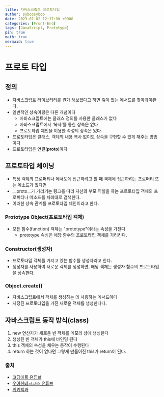 ```yaml
---
title: 자바스크립트 프로토타입
author: syboosyboo
date: 2023-07-02 12:17:00 +0900
categories: [Front-End]
tags: [JavaScript, Prototype]
pin: true
math: true
mermaid: true
---
```



# 프로토 타입

## 정의
- 자바스크립트 라이브러리를 뭔가 해보겠다고 하면 깊이 있는 메서드를 찾아봐야한다.
- 일반적인 상속이랑은 다른 개념이다
  - 자바스크립트에는 클래스 정의를 사용한 클래스가 없다
  - 자바스크립트에서 ‘복사’를 통한 상속은 없다
  - 프로토타입 체인을 이용한 속성의 상속은 있다.
- 프로토타입은 클래스, 객체의 내용 복사 없이도 상속을 구현할 수 있게 해주는 방법이다
- 프로토타입은 연결(__proto__)이다

## 프로토타입 체이닝

- 특정 객체의 프로퍼티나 메서도에 접근하려고 할 때 객체에 접근하려는 프로퍼티 또는 메소드가 없다면
- __proto__가 가리키는 링크를 따라 자신의 부모 역할을 하는 프로토타입 객체의 프로퍼티나 메소드를 차례대로 검색한다.
- 이러한 상속 관계를 프로토타입 체인이라고 한다.

### Prototype Object(프로토타입 객체)
- 모든 함수(function) 객체는 "prototype"이라는 속성을 가진다
  - prototype 속성은 해당 함수의 프로토타입 객체를 가리킨다.

### Constructor(생성자)
- 프로토타입 객체를 가지고 있는 함수를 생성자라고 한다. 
- 생성자를 사용하여 새로운 객체를 생성하면, 해당 객체는 생성자 함수의 프로토타입을 상속한다.

### Object.create()
- 자바스크립트에서 객체를 생성하는 데 사용하는 메서드이다
- 지정된 프로토타입을 가진 새로운 객체를 생성한다다.

## 자바스크립트 동작 방식(class)

1. new 연산자가 새로운 빈 객체를 메모리 상에 생성한다
2. 생성된 빈 객체가 this에 바인딩 된다
3. this 객체의 속성을 채우는 동작이 수행된다
4. return 하는 것이 없다면 그렇게 만들어진 this가 return이 된다.

### 출처
- [코딩애플 유튜브](https://www.youtube.com/@codingapple)
- [우아한테크코스 유튜브](https://www.youtube.com/@woowatech)
- [위키백과](https://ko.wikipedia.org/wiki/%ED%94%84%EB%A1%9C%ED%86%A0%ED%83%80%EC%9E%85_%EA%B8%B0%EB%B0%98_%ED%94%84%EB%A1%9C%EA%B7%B8%EB%9E%98%EB%B0%8D)
